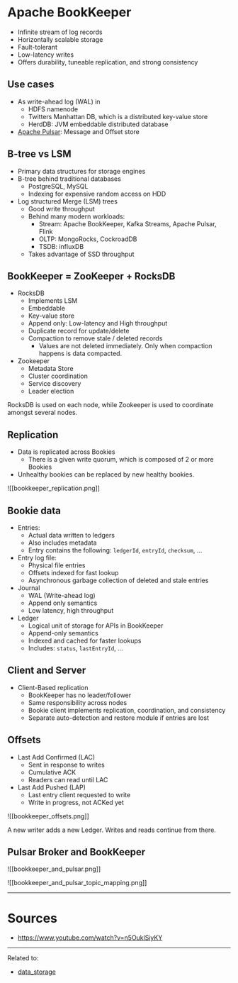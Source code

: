# Apache BookKeeper
- Infinite stream of log records
- Horizontally scalable storage
- Fault-tolerant
- Low-latency writes
- Offers durability, tuneable replication, and strong consistency

## Use cases
- As write-ahead log (WAL) in 
	- HDFS namenode
	- Twitters Manhattan DB, which is a distributed key-value store
	- HerdDB: JVM embeddable distributed database
- [Apache Pulsar](apache-pulsar.md): Message and Offset store

## B-tree vs LSM
- Primary data structures for storage engines
- B-tree behind traditional databases
	- PostgreSQL, MySQL
	- Indexing for expensive random access on HDD
- Log structured Merge (LSM) trees
	- Good write throughput
	- Behind many modern workloads:
		- Stream: Apache BookKeeper, Kafka Streams, Apache Pulsar, Flink
		- OLTP: MongoRocks, CockroadDB
		- TSDB: influxDB
	- Takes advantage of SSD throughput

## BookKeeper = ZooKeeper + RocksDB
- RocksDB
	- Implements LSM
	- Embeddable
	- Key-value store
	- Append only: Low-latency and High throughput
	- Duplicate record for update/delete
	- Compaction to remove stale / deleted records
		- Values are not deleted immediately. Only when compaction happens is data compacted.
- Zookeeper
	- Metadata Store
	- Cluster coordination
	- Service discovery
	- Leader election

RocksDB is used on each node, while Zookeeper is used to coordinate amongst several nodes.


## Replication
- Data is replicated across Bookies
	- There is a given write quorum, which is composed of 2 or more Bookies
- Unhealthy bookies can be replaced by new healthy bookies.

![[bookkeeper_replication.png]]

## Bookie data
- Entries:
	- Actual data written to ledgers
	- Also includes metadata
	- Entry contains the following: `ledgerId`, `entryId`, `checksum`, …
- Entry log file:
	- Physical file entries
	- Offsets indexed for fast lookup
	- Asynchronous garbage collection of deleted and stale entries
- Journal
	- WAL (Write-ahead log)
	- Append only semantics
	- Low latency, high throughput
- Ledger
	- Logical unit of storage for APIs in BookKeeper
	- Append-only semantics
	- Indexed and cached for faster lookups
	- Includes: `status`, `lastEntryId`, …

## Client and Server
- Client-Based replication
	- BookKeeper has no leader/follower
	- Same responsibility across nodes
	- Bookie client implements replication, coordination, and consistency
	- Separate auto-detection and restore module if entries are lost

## Offsets
- Last Add Confirmed (LAC)
	- Sent in response to writes
	- Cumulative ACK
	- Readers can read until LAC
- Last Add Pushed (LAP)
	- Last entry client requested to write
	- Write in progress, not ACKed yet

![[bookkeeper_offsets.png]]

A new writer adds a new Ledger. Writes and reads continue from there.

## Pulsar Broker and BookKeeper

![[bookkeeper_and_pulsar.png]]


![[bookkeeper_and_pulsar_topic_mapping.png]]

---
# Sources
- https://www.youtube.com/watch?v=n5OuklSiyKY

<hr>

Related to: 
- [data_storage](data_storage.md)
